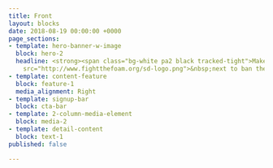 ```yaml
---
title: Front
layout: blocks
date: 2018-08-19 00:00:00 +0000
page_sections:
- template: hero-banner-w-image
  block: hero-2
  headline: <strong><span class="bg-white pa2 black tracked-tight">Make&nbsp;<img
    src="http://www.fightthefoam.org/sd-logo.png">&nbsp;next to ban the foam!</span></strong>
- template: content-feature
  block: feature-1
  media_alignment: Right
- template: signup-bar
  block: cta-bar
- template: 2-column-media-element
  block: media-2
- template: detail-content
  block: text-1
published: false

---
```

